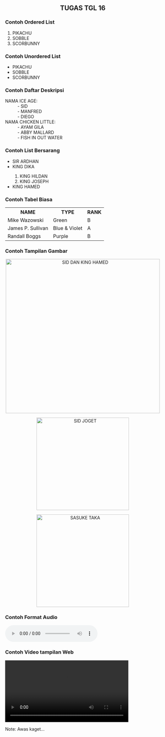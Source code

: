 <!DOCTYPE html>
<html>
   <body>
<h2 align="center">TUGAS TGL 16</h2>
<h3>Contoh Ordered List</h3>
<ol>
  <li>PIKACHU</li>
  <li>SOBBLE</li>
  <li>SCORBUNNY</li>
</ol>  

<h3>Contoh Unordered List</h3>
<ul>
  <li>PIKACHU</li>
  <li>SOBBLE</li>
  <li>SCORBUNNY</li>
</ul>  

<h3>Contoh Daftar Deskripsi</h3>
<dl>
    <dt>NAMA ICE AGE:</dt>
        <dd>- SID</dd>
        <dd>- MANFRED</dd>
        <dd>- DIEGO</dd>
    <dt>NAMA CHICKEN LITTLE:</dt>
        <dd>- AYAM GILA</dd>
        <dd>- ABBY MALLARD</dd>
        <dd>- FISH IN OUT WATER</dd>
</dl>

<h3>Contoh List Bersarang</h3>
<ul>
    <li>SIR ARDHAN</li>
    <li>KING DIKA</li>
    <ol type="1">
        <li>KING HILDAN</li>
        <li>KING JOSEPH</li>
    </ol>
<li>KING HAMED</li>
</ul>

<h3>Contoh Tabel Biasa</h3>
<table style="width:100%">
    <tr>
      <th>NAME</th>
      <th>TYPE</th>
      <th>RANK</th>
    </tr>
    <tr>
      <td>Mike Wazowski</td>
      <td>Green</td>
      <td>B</td>
    </tr>
    <tr>
      <td>James P. Sullivan</td>
      <td>Blue & Violet</td>
      <td>A</td>
    </tr>
    <tr>
        <td>Randall Boggs</td>
        <td>Purple</td>
        <td>B</td>
    </tr>
  </table>

  <h3>Contoh Tampilan Gambar</h3>
  <p align=center><img src="https://i.ebayimg.com/00/s/MTYwMFgxNjAw/z/QPAAAOSwyjlfVtyS/$_57.JPG?set_id=8800005007" alt="SID DAN KING HAMED" widht="500" height="500"></p>
  <p align=center><img src="https://www.icegif.com/wp-content/uploads/2023/07/icegif-803.gif" alt="SID JOGET" widht="300" height="300"></p>
  <p align=center><img src="https://media1.tenor.com/m/CdMowOhahv8AAAAd/sasuke.gif" alt="SASUKE TAKA" widht="300" height="300"></p>

  <h3>Contoh Format Audio</h3>
  <audio controls>
    <source src="hey-altop-my-name-is-sid-iam-best-friend-101soundboards.mp3">
  </audio>

<h3>Contoh Video tampilan Web</h3>
<video width="400" height="200" controls>
    <source src="HAMED.mp4" type="video/mp4">
</video>
<p>Note: Awas kaget...</p>
</body>
</html>
